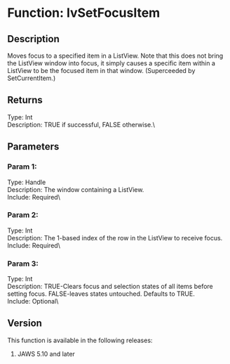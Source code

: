 # Function: lvSetFocusItem

## Description

Moves focus to a specified item in a ListView. Note that this does not
bring the ListView window into focus, it simply causes a specific item
within a ListView to be the focused item in that window. (Superceeded by
SetCurrentItem.)

## Returns

Type: Int\
Description: TRUE if successful, FALSE otherwise.\

## Parameters

### Param 1:

Type: Handle\
Description: The window containing a ListView.\
Include: Required\

### Param 2:

Type: Int\
Description: The 1-based index of the row in the ListView to receive
focus.\
Include: Required\

### Param 3:

Type: Int\
Description: TRUE-Clears focus and selection states of all items before
setting focus. FALSE-leaves states untouched. Defaults to TRUE.\
Include: Optional\

## Version

This function is available in the following releases:

1.  JAWS 5.10 and later
